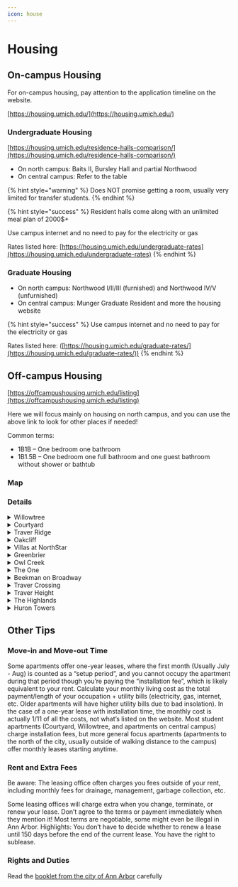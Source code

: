 ```yaml
---
icon: house
---
```


# Housing

## On-campus Housing

For on-campus housing, pay attention to the application timeline on the website.

[https://housing.umich.edu/](https://housing.umich.edu/)

### Undergraduate Housing

[https://housing.umich.edu/residence-halls-comparison/](https://housing.umich.edu/residence-halls-comparison/)

* On north campus: Baits II, Bursley Hall and partial Northwood
* On central campus: Refer to the table

{% hint style="warning" %}
Does NOT promise getting a room, usually very limited for transfer students.
{% endhint %}

{% hint style="success" %}
Resident halls come along with an unlimited meal plan of 2000$+

Use campus internet and no need to pay for the electricity or gas

Rates listed here: [https://housing.umich.edu/undergraduate-rates](https://housing.umich.edu/undergraduate-rates)
{% endhint %}

### Graduate Housing

* On north campus: Northwood I/II/III (furnished) and Northwood IV/V (unfurnished)
* On central campus: Munger Graduate Resident and more the housing website

{% hint style="success" %}
Use campus internet and no need to pay for the electricity or gas

Rates listed here: ([https://housing.umich.edu/graduate-rates/](https://housing.umich.edu/graduate-rates/))
{% endhint %}

## Off-campus Housing

[https://offcampushousing.umich.edu/listing](https://offcampushousing.umich.edu/listing)

Here we will focus mainly on housing on north campus, and you can use the above link to look for other places if needed!

Common terms:&#x20;

* 1B1B – One bedroom one bathroom
* 1B1.5B – One bedroom one full bathroom and one guest bathroom without shower or bathtub

### Map


### Details

<details>

<summary>Willowtree</summary>

[https://www.americancampus.com/student-apartments/mi/ann-arbor/willowtree-apartments-tower](https://www.americancampus.com/student-apartments/mi/ann-arbor/willowtree-apartments-tower)

Price

* Tower: 959-979 per room per month, shared bathroom
* Apartment: 1059-1079 per room per month, shared bathroom

Amenities

* Unfurnished/Furnished
* Equipped with stove, fridge, oven
* Washer/Dryer shared by the building

Transportation:

* \~20 mins walk to campus
* \~15 mins walk to Kroger
* Buses: 23, 65

Nearby Facilities:

* Supermarket, food court
* Gym (NCRB)

Notes:

* Extra fees: electricity, internet, water
* Lease signed by year, move in at the end of August and move out at the end of July
* Facilities are old ;(

</details>

<details>

<summary>Courtyard</summary>

[https://courtyardsapts.com/](https://courtyardsapts.com/)

Price

* 1b1b: 2110 per month per room
* 2b2b: 1460 per month per room
* 3b3b: 1240 per month per room
* 4b4b: 1195 per month per room

Amenities

* Furnished
* Equipped with stove, fridge, oven
* Washer/Dryer in the unit

Transportation:

* \~15 mins walk to campus
* \~25 mins walk to Kroger
* Buses: 23, 65, BB

Nearby Facilities:

* Supermarket, food court
* Gym (NCRB)

Notes:

* Extra fees: electricity, water
* Lease signed by year, move in at the end of August and move out at the end of July
* Rent includes individual bedroom and bathroom

</details>

<details>

<summary>Traver Ridge</summary>

[https://www.mckinley.com/apartments/michigan/ann-arbor/traver-ridge/](https://www.mckinley.com/apartments/michigan/ann-arbor/traver-ridge/)

Price

* 1b1b: \~1500 per month per unit
* 2b2b: \~2250 per month per unit
* 3b2b: \~1850 per month per unit

Amenities

* Unfurnished
* Equipped with stove, fridge, oven
* Washer/Dryer shared by the building

Transportation:

* \~15 mins to campus by bus
* \~15 mins to walk Kroger
* Buses: 22

Nearby Facilities:

* Supermarket
* Ann Arbor library

Notes:

* Extra fees: electricity, internet, water
* Lease signed by year
* Prices may vary a little depending on the unit

</details>

<details>

<summary>Oakcliff</summary>

[https://oakcliffapt.com](https://oakcliffapt.com)

Price

* 1b1b: 2000-2500 per month per unit
* 2b2b: \~3200 per month per unit

Amenities

* Furnished
* Equipped with stove, fridge, oven
* Washer/Dryer in the unit
* Garage

Transportation:

* \~30 mins walk to campus
* \~15 mins to walk Kroger
* Buses: 22, 23, 65

Nearby Facilities:

* Supermarket
* Ann Arbor library

Notes:

* New and fancy facilities

</details>

<details>

<summary>Villas at NorthStar</summary>

[https://www.villasatnorthstar.com](https://www.villasatnorthstar.com)

Price

* 1b1b: \~1675 per month per unit
* 2b2b: \~2000 per month per unit

Amenities

* Unfurnished
* Equipped with stove, fridge, oven
* Washer/Dryer in the unit
* Private entry

Transportation:

* \~20 mins to campus by bus
* \~10 mins to Kroger by bus
* Buses: 22, 23

Nearby Facilities:

* Supermarket
* Nature area

Notes:

* Extra fees: electricity, internet
* Lease signed by year
* Prices may vary a little depending on the unit

</details>

<details>

<summary>Greenbrier</summary>

[https://www.slavikmanagement.com/property/green-brier/#features](https://www.slavikmanagement.com/property/green-brier/#features)

Price

* Studio: \~1200 per month per unit
* 1b1b: \~1250 per month per unit
* 2b1b: \~1450 per month per unit

Amenities

* Unfurnished
* Equipped with stove, fridge, oven
* Washer/Dryer shared by the building
* Free heating during winter

Transportation:

* \~20 mins to campus by bus
* \~15 mins to Kroger by bus
* Buses: 23, 65, 66, NC

Nearby Facilities:

* Supermarket, food court

Notes:

* Extra fees: electricity, internet, water
* Lease signed by year or month
* Prices may vary a little depending on the unit
* Facilities are old ;(

</details>

<details>

<summary>Owl Creek</summary>

[https://www.owlcreekapartments.com/](https://www.owlcreekapartments.com/)

Price

* Studio: \~1900 per month per unit
* 1b1b: \~2100 per month per unit
* 2b1b: \~2150 per month per unit
* 3b2b: \~2800 per month per unit

Amenities

* Unfurnished
* Equipped with stove, fridge, oven
* Washer/Dryer in the unit

Transportation:

* \~25 mins to campus by bus
* \~15 mins to Kroger by bus
* Buses: 22, 23

Nearby Facilities:

* Supermarket
* Nature area

Notes:

* Extra fees: electricity, internet
* Lease signed by year
* Prices may vary a little depending on the unit
* Facilities are new

</details>

<details>

<summary>The One</summary>

[https://www.owlcreekapartments.com/](https://www.owlcreekapartments.com/)

Price

* 1b1b: \~2100 per month per room
* 2b2.5b: \~1550 per month per room
* 3b3.5b: \~1400 per month per unit
* 4b4.5b: \~1200 per month per unit
* 5b5.5b:  \~1000 per month per unit

Amenities

* Unfurnished
* Equipped with stove, fridge, oven
* Washer/Dryer in the unit

Transportation:

* \~35 mins to campus by bus
* \~25 mins to Kroger by bus
* Buses: 22, 63, shuttles to campus

Nearby Facilities:

* Supermarket

Notes:

* Extra fees: electricity, internet
* Lease signed by year
* Prices may vary a little depending on the unit
* Facilities are new

</details>

<details>

<summary>Beekman on Broadway</summary>

[https://www.beekmanonbroadway.com](https://www.beekmanonbroadway.com)

Price

* Studio: \~2100 per month per unit
* 1b1b: \~2300 per month per unit
* 2b1b: \~2900 per month per unit
* 2b2b: \~3200 per month per unit

Amenities

* Furnished
* Equipped with stove, fridge, oven
* Washer/Dryer in the unit

Transportation:

* \~20 mins to campus by bus
* \~15 mins to Kroger by bus
* Buses: 22. 23. 63. 65

Nearby Facilities:

* Grocery stores, restaurant
* Hospital

Notes:

* Extra fees: electricity
* Lease signed by year
* Prices may vary a little depending on the unit
* Facilities are new

</details>

<details>

<summary>Traver Crossing</summary>

[https://www.mckinley.com/apartments/michigan/ann-arbor/traver-crossing/](https://www.mckinley.com/apartments/michigan/ann-arbor/traver-crossing/)

Price

* 1b1b: \~1700 per month per unit
* 2b1b: \~1900 per month per unit
* 2b1.5b: \~1950 per month per unit

Amenities

* Unfurnished
* Equipped with stove, fridge, oven
* Washer/Dryer shared by the building

Transportation:

* \~35 mins walk to campus
* \~15 mins to Kroger by bus
* Buses: 22, 23, 63, 65

Nearby Facilities:

* Supertmarket
* Ann Arbor library

Notes:

* Extra fees: electricity, internet, water
* Lease signed by year
* Prices may vary a little depending on the unit

</details>

<details>

<summary>Traver Height</summary>

[https://www.mckinley.com/apartments/michigan/ann-arbor/traver-heights/](https://www.mckinley.com/apartments/michigan/ann-arbor/traver-heights/)

Price

* 1b1b: \~1900 per month per unit
* 2b2b: \~2300 per month per unit
* 3b2b: \~2700 per month per unit

Amenities

* Unfurnished
* Equipped with stove, fridge, oven
* Washer/Dryer in the unit
* Private entry

Transportation:

* \~15 mins to campus by bus
* \~13 mins to Kroger by bus
* Buses: 22

Nearby Facilities:

* Supertmarket
* Ann Arbor library

Notes:

* Extra fees: electricity, internet, water
* Lease signed by year
* Prices may vary a little depending on the unit

</details>

<details>

<summary>The Highlands</summary>

[https://www.thehighlandsapartments.net/](https://www.thehighlandsapartments.net/)

Price

* 1b1b: \~1500 per month per unit
* 2b1b: \~2100 per month per unit

Amenities

* Unfurnished
* Equipped with stove, fridge, oven
* Washer/Dryer shared by the building

Transportation:

* \~25 mins walk to campus
* \~15 mins to Kroger by bus
* Buses: 23, 65, BB

Nearby Facilities:

* Supertmarket
* Ann Arbor library

Notes:

* Extra fees: electricity, internet, water
* Lease signed by year
* Prices may vary a little depending on the unit

</details>

<details>

<summary>Huron Towers</summary>

[https://www.hurontowers.com/](https://www.hurontowers.com/)

Price

* Studio: \~1400 per month per room
* 1b1b: \~1550 per month per room
* 2b1b: \~900 per month per room
* 3b1.5b:  \~900 per month per room

Amenities

* Unfurnished
* Equipped with stove, fridge, oven
* Washer/Dryer shared by the building

Transportation:

* \~15 mins walk to campus
* \~25 mins to Kroger by bus
* Buses: 23, 65, BB

Nearby Facilities:

* Football court
* CoE library

Notes:

* Extra fees: electricity, internet
* Lease signed by year, move in at the end of August and move out at the end of July
* Some units have great views

</details>

## Other Tips

### Move-in and Move-out Time

Some apartments offer one-year leases, where the first month (Usually July - Aug) is counted as a “setup period”, and you cannot occupy the apartment during that period though you’re paying the “installation fee”, which is likely equivalent to your rent. Calculate your monthly living cost as the total payment/length of your occupation + utility bills (electricity, gas, internet, etc. Older apartments will have higher utility bills due to bad insolation). In the case of a one-year lease with installation time, the monthly cost is actually 1/11 of all the costs, not what’s listed on the website. Most student apartments (Courtyard, Willowtree, and apartments on central campus) charge installation fees, but more general focus apartments (apartments to the north of the city, usually outside of walking distance to the campus) offer monthly leases starting anytime.

### Rent and Extra Fees

Be aware: The leasing office often charges you fees outside of your rent, including monthly fees for drainage, management, garbage collection, etc.

Some leasing offices will charge extra when you change, terminate, or renew your lease. Don’t agree to the terms or payment immediately when they mention it! Most terms are negotiable, some might even be illegal in Ann Arbor.  Highlights: You don’t have to decide whether to renew a lease until 150 days before the end of the current lease. You have the right to sublease.

### Rights and Duties

Read the [booklet from the city of Ann Arbor](https://www.a2gov.org/departments/city-clerk/Documents/City-Tenant-Landlord%20Tenants%20Rights%20and%20Duties%20-%20FINAL.pdf) carefully&#x20;

